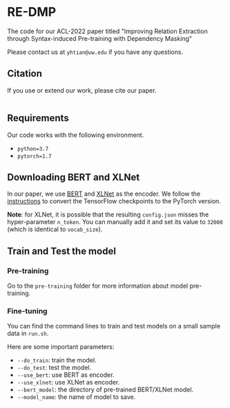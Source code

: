 # RE-DMP
The code for our ACL-2022 paper titled "Improving Relation Extraction through Syntax-induced Pre-training with Dependency Masking"


Please contact us at `yhtian@uw.edu` if you have any questions.

## Citation

If you use or extend our work, please cite our paper.

```

```

## Requirements

Our code works with the following environment.
* `python=3.7`
* `pytorch=1.7`

## Downloading BERT and XLNet

In our paper, we use [BERT](https://github.com/google-research/bert) and [XLNet](https://github.com/zihangdai/xlnet) as the encoder.
We follow the [instructions](https://huggingface.co/docs/transformers/converting_tensorflow_models) to convert the TensorFlow checkpoints to the PyTorch version.

**Note**: for XLNet, it is possible that the resulting `config.json` misses the hyper-parameter `n_token`. You can manually add it and set its value to `32000` (which is identical to `vocab_size`).

## Train and Test the model

### Pre-training

Go to the `pre-training` folder for more information about model pre-training.

### Fine-tuning

You can find the command lines to train and test models on a small sample data in `run.sh`.

Here are some important parameters:

* `--do_train`: train the model.
* `--do_test`: test the model.
* `--use_bert`: use BERT as encoder.
* `--use_xlnet`: use XLNet as encoder.
* `--bert_model`: the directory of pre-trained BERT/XLNet model.
* `--model_name`: the name of model to save.

